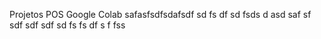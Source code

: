 Projetos POS Google Colab
safasfsdfsdafsdf
sd
fs
df
sd
fsds
d
asd
saf
sf
sdf
sdf
sdf
sd
fs
fs
df
s
f
fss
